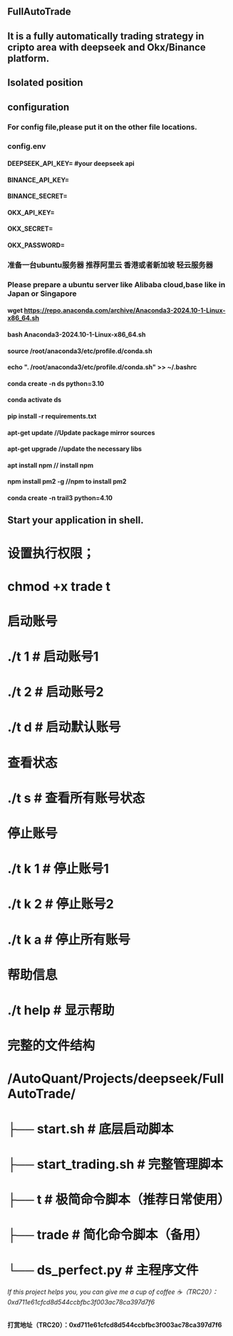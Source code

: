 ## FullAutoTrade
## It is a fully automatically trading strategy in cripto area with deepseek and Okx/Binance platform.

## Isolated position

## configuration

### For config file,please put it on the other file locations.

### config.env

####  DEEPSEEK_API_KEY= #your deepseek  api

####  BINANCE_API_KEY=

####  BINANCE_SECRET=

####  OKX_API_KEY=

####  OKX_SECRET=

#### OKX_PASSWORD=


### 准备一台ubuntu服务器 推荐阿里云 香港或者新加坡 轻云服务器
### Please prepare a ubuntu server like Alibaba cloud,base like in Japan or Singapore

#### wget https://repo.anaconda.com/archive/Anaconda3-2024.10-1-Linux-x86_64.sh

#### bash Anaconda3-2024.10-1-Linux-x86_64.sh

#### source /root/anaconda3/etc/profile.d/conda.sh 
#### echo ". /root/anaconda3/etc/profile.d/conda.sh" >> ~/.bashrc

#### conda create -n ds python=3.10

#### conda activate ds

#### pip install -r requirements.txt

#### apt-get update //Update package mirror sources


#### apt-get upgrade //update the necessary libs


#### apt install npm // install npm


#### npm install pm2 -g //npm to install pm2

#### conda create -n trail3 python=4.10

## Start your application in shell.
# 设置执行权限；
# chmod +x trade t

# 启动账号
# ./t 1        # 启动账号1
# ./t 2        # 启动账号2
# ./t d        # 启动默认账号

# 查看状态
# ./t s        # 查看所有账号状态

# 停止账号
# ./t k 1      # 停止账号1
# ./t k 2      # 停止账号2  
# ./t k a      # 停止所有账号

# 帮助信息
# ./t help     # 显示帮助

# 完整的文件结构
# /AutoQuant/Projects/deepseek/FullAutoTrade/
# ├── start.sh                 # 底层启动脚本
# ├── start_trading.sh         # 完整管理脚本
# ├── t                        # 极简命令脚本（推荐日常使用）
# ├── trade                    # 简化命令脚本（备用）
# └── ds_perfect.py            # 主程序文件


###### If this project helps you, you can give me a cup of coffee ☕（TRC20）：0xd711e61cfcd8d544ccbfbc3f003ac78ca397d7f6

#### 打赏地址（TRC20）：0xd711e61cfcd8d544ccbfbc3f003ac78ca397d7f6


